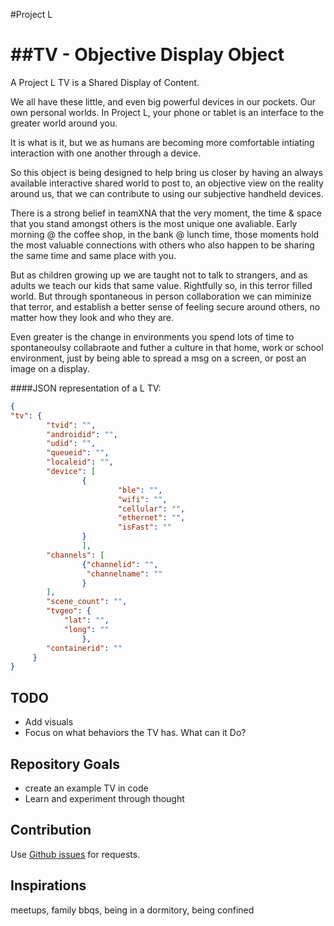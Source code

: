 #Project L

##TV - Objective Display Object
===

A Project L TV is a Shared Display of Content.

 We all have these little, and even big powerful devices in our pockets. Our own personal worlds.
In Project L, your phone or tablet is an interface to the greater world around you.

 It is what is it, but we as humans are becoming more comfortable intiating interaction with one another
through a device.

 So this object is being designed to help bring us closer by having an always available interactive shared world to post to, an objective view on the reality around us, that we can contribute to using our subjective handheld devices.

 There is a strong belief in teamXNA that the very moment, the time & space that you stand amongst others is the most unique one avaliable. Early morning @ the coffee shop, in the bank @ lunch time, those moments hold the most valuable connections with others who also happen to be sharing the same time and same place with you.
 
 But as children growing up we are taught not to talk to strangers, and as adults we teach our kids that same value. Rightfully so, in this terror filled world. But through spontaneous in person collaboration we can miminize that terror, and establish a better sense of feeling secure around others, no matter how they look and who they are.
    
 Even greater is the change in environments you spend lots of time to spontaneoulsy collabraote and futher a culture in that home, work or school environment, just by being able to spread a msg on a screen, or post an image on a display.

####JSON representation of a L TV:

```json
{
"tv": {
        "tvid": "",
        "androidid": "",
        "udid": "",
        "queueid": "",
        "localeid": "",
        "device": [
                {
                        "ble": "",
                        "wifi": "",
                        "cellular": "",
                        "ethernet": "",
                        "isFast": ""
                }
                ],
        "channels": [
                {"channelid": "",
                 "channelname": ""
                }
        ],
        "scene_count": "",
        "tvgeo": {
            "lat": "",
            "long": ""
                },
        "containerid": ""
     }
}
```
TODO
------------
* Add visuals
* Focus on what behaviors the TV has. What can it Do?


Repository Goals
------------
* create an example TV in code
* Learn and experiment through thought


Contribution
------------

Use [Github issues](https://github.com/projectL/Tv/issues) for requests.


Inspirations
------------
meetups, family bbqs, being in a dormitory, being confined
